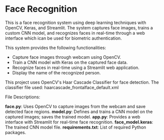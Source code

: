 # Face Recognition

This is a face recognition system using deep learning techniques with OpenCV, Keras, and Streamlit. The system captures face images, trains a custom CNN model, and recognizes faces in real-time through a web interface which ican be used for biometric authentication.

This system provides the following functionalities:

- Capture face images through webcam using OpenCV.
- Train a CNN model with Keras on the captured face data.
- Recognize faces in real-time using a Streamlit web application.
- Display the name of the recognized person.

This project uses OpenCV's Haar Cascade Classifier for face detection.
The classifier file used: haarcascade_frontalface_default.xml

File Descriptions:

 **face.py**: Uses OpenCV to capture images from the webcam and save detected face regions.
**model.py**: Defines and trains a CNN model on the captured images; saves the trained model.
**app.py**: Provides a web interface with Streamlit for real-time face recognition.
**face_model.keras**: The trained CNN model file.
**requirements.txt**: List of required Python packages.



